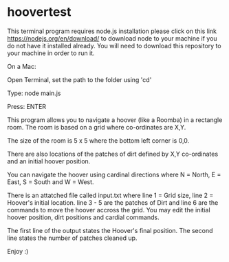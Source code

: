 # hoovertest
This terminal program requires node.js installation
please click on this link https://nodejs.org/en/download/ to download node to your machine if you do not have it installed already.
You will need to download this repository to your machine in order to run it. 

On a Mac:

Open Terminal, set the path to the folder using 'cd'

Type:  node main.js 

Press: ENTER

This program allows you to navigate a hoover (like a Roomba) in a rectangle room.
The room is based on a grid where co-ordinates are X,Y.

The size of the room is 5 x 5 where the bottom left corner is 0,0.

There are also locations of the patches of dirt defined by X,Y co-ordinates and an initial hoover position.

You can navigate the hoover using cardinal directions where N = North, E = East, S = South and W = West.

There is an attatched file called input.txt where line 1 = Grid size, line 2 = Hoover's initial location. line 3 - 5 are the patches of Dirt and line 6 are the commands to move the hoover accross the grid. You may edit the initial hoover position, dirt positions and cardial commands. 

The first line of the output states the Hoover's final position. 
The second line states the number of patches cleaned up. 

Enjoy :) 
